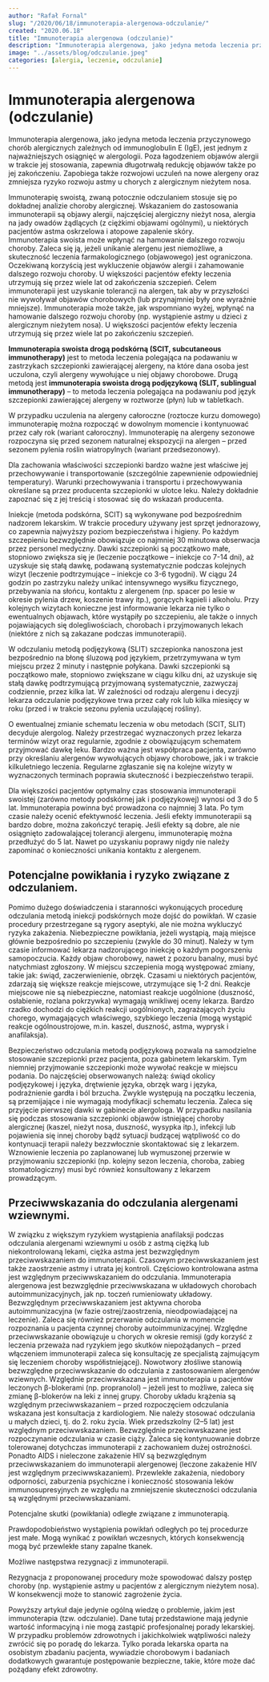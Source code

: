 ```yaml
---
author: "Rafał Fornal"
slug: "/2020/06/18/immunoterapia-alergenowa-odczulanie/"
created: "2020.06.18"
title: "Immunoterapia alergenowa (odczulanie)"
description: "Immunoterapia alergenowa, jako jedyna metoda leczenia przyczynowego chorób alergicznych zależnych od immunoglobulin E (IgE), jest jednym z najważniejszych osiągnięć w alergologii. Poza łagodzeniem objawów alergii w trakcie jej stosowania, zapewnia długotrwałą redukcję objawów także po jej zakończeniu. Zapobiega także rozwojowi uczuleń na nowe alergeny oraz zmniejsza ryzyko rozwoju astmy u chorych z alergicznym nieżytem nosa."
image: "../assets/blog/odczulanie.jpeg"
categories: [alergia, leczenie, odczulanie]
---
```


# Immunoterapia alergenowa (odczulanie)

Immunoterapia alergenowa, jako jedyna metoda leczenia przyczynowego chorób alergicznych zależnych od immunoglobulin E (IgE), jest jednym z najważniejszych osiągnięć w alergologii. 
Poza łagodzeniem objawów alergii w trakcie jej stosowania, zapewnia długotrwałą redukcję objawów także po jej zakończeniu. Zapobiega także rozwojowi uczuleń na nowe alergeny 
oraz zmniejsza ryzyko rozwoju astmy u chorych z alergicznym nieżytem nosa.

Immunoterapię swoistą, zwaną potocznie odczulaniem stosuje się po dokładnej analizie choroby alergicznej. Wskazaniem do zastosowania immunoterapii są objawy alergii, 
najczęściej alergiczny nieżyt nosa, alergia na jady owadów żądlących (z ciężkimi objawami ogólnymi), u niektórych pacjentów astma oskrzelowa i atopowe zapalenie skóry.  
Immunoterapia swoista może wpłynąć na hamowanie dalszego rozwoju choroby. Zaleca się ją, jeżeli unikanie alergenu jest niemożliwe, a skuteczność leczenia farmakologicznego 
(objawowego) jest ograniczona. Oczekiwaną korzyścią jest wykluczenie objawów alergii i zahamowanie dalszego rozwoju choroby. U większości pacjentów efekty leczenia utrzymują 
się przez wiele lat od zakończenia szczepień. Celem immunoterapii jest uzyskanie tolerancji na alergen, tak aby w przyszłości nie wywoływał objawów chorobowych 
(lub przynajmniej były one wyraźnie mniejsze). Immunoterapia może także, jak wspomniano wyżej, wpłynąć na hamowanie dalszego rozwoju choroby (np. wystąpienie astmy 
u dzieci z alergicznym nieżytem nosa). U większości pacjentów efekty leczenia utrzymują się przez wiele lat po zakończeniu szczepień.

**Immunoterapia swoista drogą podskórną (SCIT, subcutaneous immunotherapy)** jest to metoda leczenia polegająca na podawaniu w zastrzykach szczepionki zawierającej alergeny, 
na które dana osoba jest uczulona, czyli alergeny wywołujące u niej objawy chorobowe. Drugą metodą jest **immunoterapia swoista drogą podjęzykową 
(SLIT, sublingual immunotherapy)** – to metoda leczenia polegająca na podawaniu pod język szczepionki zawierającej alergeny w roztworze (płyn) lub w tabletkach.

W przypadku uczulenia na alergeny całoroczne (roztocze kurzu domowego) immunoterapię można rozpocząć w dowolnym momencie i kontynuować przez cały rok (wariant całoroczny). 
Immunoterapię na alergeny sezonowe rozpoczyna się przed sezonem naturalnej ekspozycji na alergen – przed sezonem pylenia roślin wiatropylnych (wariant przedsezonowy).

Dla zachowania właściwości szczepionki bardzo ważne jest właściwe jej przechowywanie i transportowanie (szczególnie zapewnienie odpowiedniej temperatury). Warunki przechowywania 
i transportu i przechowywania określane są przez producenta szczepionki w ulotce leku. Należy dokładnie zapoznać się z jej treścią i stosować się do wskazań producenta.

Iniekcje (metoda podskórna, SCIT) są wykonywane pod bezpośrednim nadzorem lekarskim. W trakcie procedury używany jest sprzęt jednorazowy, co zapewnia najwyższy poziom 
bezpieczeństwa i higieny. Po każdym szczepieniu bezwzględnie obowiązuje co najmniej 30 minutowa obserwacja przez personel medyczny. Dawki szczepionki są początkowo małe, 
stopniowo zwiększa się je (leczenie początkowe – iniekcje co 7-14 dni), aż uzyskuje się stałą dawkę, podawaną systematycznie podczas kolejnych wizyt (leczenie podtrzymujące 
– iniekcje co 3-6 tygodni). W ciągu 24 godzin po zastrzyku należy unikać intensywnego wysiłku fizycznego, przebywania na słońcu, kontaktu z alergenem (np. spacer po 
lesie w okresie pylenia drzew, koszenie trawy itp.), gorących kąpieli i alkoholu. Przy kolejnych wizytach konieczne jest informowanie lekarza nie tylko o ewentualnych 
objawach, które wystąpiły po szczepieniu, ale także o innych pojawiających się dolegliwościach, chorobach i przyjmowanych lekach (niektóre z nich są zakazane podczas immunoterapii).

W odczulaniu metodą podjęzykową (SLIT)  szczepionka nanoszona jest bezpośrednio na błonę śluzową pod językiem, przetrzymywana w tym miejscu przez 2 minuty i następnie połykana. 
Dawki szczepionki są początkowo małe, stopniowo zwiększane w ciągu kilku dni, aż uzyskuje się stałą dawkę podtrzymującą przyjmowaną systematycznie, zazwyczaj codziennie, 
przez kilka lat. W zależności od rodzaju alergenu i decyzji lekarza odczulanie podjęzykowe trwa przez cały rok lub kilka miesięcy w roku (przed i w trakcie sezonu pylenia 
uczulającej rośliny).

O ewentualnej zmianie schematu leczenia w obu metodach (SCIT, SLIT) decyduje alergolog. Należy przestrzegać wyznaczonych przez lekarza terminów wizyt oraz regularnie, 
zgodnie z obowiązującym schematem przyjmować dawkę leku. Bardzo ważna jest współpraca pacjenta, zarówno przy określaniu alergenów wywołujących objawy chorobowe, 
jak i w trakcie kilkuletniego leczenia. Regularne zgłaszanie się na kolejne wizyty w wyznaczonych terminach poprawia skuteczność i bezpieczeństwo terapii.

Dla większości pacjentów optymalny czas stosowania immunoterapii swoistej (zarówno metody podskórnej jak i podjęzykowej) wynosi od 3 do 5 lat. Immunoterapia powinna być 
prowadzona co najmniej 3 lata. Po tym czasie należy ocenić efektywność leczenia. Jeśli efekty immunoterapii są bardzo dobre, można zakończyć terapię. Jeśli efekty są dobre, 
ale nie osiągnięto zadowalającej tolerancji alergenu, immunoterapię można przedłużyć do 5 lat. Nawet po uzyskaniu poprawy nigdy nie należy zapominać o konieczności unikania 
kontaktu z alergenem.

## Potencjalne powikłania i ryzyko związane z odczulaniem.

Pomimo dużego doświadczenia i staranności wykonujących procedurę odczulania metodą iniekcji podskórnych może dojść do powikłań. W czasie procedury przestrzegane są rygory 
aseptyki, ale nie można wykluczyć ryzyka zakażenia. Niebezpieczne powikłania, jeżeli wystąpią, mają miejsce głównie bezpośrednio po szczepieniu (zwykle do 30 minut). Należy 
w tym czasie informować lekarza nadzorującego iniekcję o każdym pogorszeniu samopoczucia. Każdy objaw chorobowy, nawet z pozoru banalny, musi być natychmiast zgłoszony. 
W miejscu szczepienia mogą występować zmiany, takie jak: świąd, zaczerwienienie, obrzęk. Czasami u niektórych pacjentów, zdarzają się większe reakcje miejscowe, utrzymujące 
się 1-2 dni. Reakcje miejscowe nie są niebezpieczne, natomiast reakcje uogólnione (duszność, osłabienie, rozlana pokrzywka) wymagają wnikliwej oceny lekarza. Bardzo rzadko 
dochodzi do ciężkich reakcji uogólnionych, zagrażających życiu chorego, wymagających właściwego, szybkiego leczenia 
(mogą wystąpić reakcje ogólnoustrojowe, m.in. kaszel, duszność, astma, wyprysk i anafilaksja).

Bezpieczeństwo odczulania metodą podjęzykową pozwala na samodzielne stosowanie szczepionki przez pacjenta, poza gabinetem lekarskim. Tym niemniej przyjmowanie szczepionki może 
wywołać reakcje w miejscu podania. Do najczęściej obserwowanych należą: świąd okolicy podjęzykowej i języka, drętwienie języka, obrzęk warg i języka, podrażnienie gardła 
i ból brzucha. Zwykle występują na początku leczenia, są przemijające i nie wymagają modyfikacji schematu leczenia. Zaleca się przyjęcie pierwszej dawki w gabinecie alergologa. 
W przypadku nasilania się podczas stosowania szczepionki objawów istniejącej choroby alergicznej (kaszel, nieżyt nosa, duszność, wysypka itp.), infekcji lub pojawienia się 
innej choroby bądź sytuacji budzącej wątpliwość co do kontynuacji terapii należy bezzwłocznie skontaktować się z lekarzem. Wznowienie leczenia po zaplanowanej lub wymuszonej 
przerwie w przyjmowaniu szczepionki (np. kolejny sezon leczenia, choroba, zabieg stomatologiczny) musi być również konsultowany z lekarzem prowadzącym.

## Przeciwwskazania do odczulania alergenami wziewnymi.

W związku z większym ryzykiem wystąpienia anafilaksji podczas odczulania alergenami wziewnymi u osób z astmą ciężką lub niekontrolowaną lekami, ciężka astma jest bezwzględnym 
przeciwwskazaniem do immunoterapii. Czasowym przeciwwskazaniem jest także zaostrzenie astmy i utrata jej kontroli. Częściowo kontrolowana astma jest względnym przeciwwskazaniem 
do odczulania.  Immunoterapia alergenowa jest bezwzględnie przeciwwskazana w układowych chorobach autoimmunizacyjnych, jak np. toczeń rumieniowaty układowy. Bezwzględnym 
przeciwwskazaniem jest aktywna choroba autoimmunizacyjna (w fazie ostrej/zaostrzenia, nieodpowiadającej na leczenie). Zaleca się również przerwanie odczulania  w momencie 
rozpoznania u pacjenta czynnej choroby autoimmunizacyjnej. Względne przeciwwskazanie obowiązuje u chorych w okresie remisji (gdy korzyść z leczenia przeważa nad ryzykiem 
jego skutków niepożądanych – przed włączeniem immunoterapii zaleca się konsultację ze specjalistą zajmującym się leczeniem choroby współistniejącej). Nowotwory złośliwe 
stanowią bezwzględne przeciwwskazanie do odczulania z zastosowaniem alergenów wziewnych. Względnie przeciwwskazana jest immunoterapia u pacjentów leczonych β-blokerami 
(np. propranolol) – jeżeli jest to możliwe, zaleca się zmianę β-blokerów na leki z innej grupy.   Choroby układu krążenia są względnym przeciwwskazaniem – przed rozpoczęciem 
odczulania wskazana jest konsultacja z kardiologiem. Nie należy stosować odczulania u małych dzieci, tj. do 2. roku życia. Wiek przedszkolny (2–5 lat) jest względnym 
przeciwwskazaniem. Bezwzględnie przeciwwskazane jest rozpoczynanie odczulania w czasie ciąży. Zaleca się kontynuowanie dobrze tolerowanej dotychczas immunoterapii z zachowaniem 
dużej ostrożności. Ponadto AIDS i nieleczone zakażenie HIV są bezwzględnym przeciwwskazaniem do immunoterapii alergenowej (leczone zakażenie HIV jest względnym przeciwwskazaniem). 
Przewlekłe zakażenia, niedobory odporności, zaburzenia psychiczne i konieczność stosowania leków immunosupresyjnych ze względu na zmniejszenie skuteczności odczulania są 
względnymi przeciwwskazaniami.

Potencjalne skutki (powikłania) odległe związane z immunoterapią.

Prawdopodobieństwo wystąpienia powikłań odległych po tej procedurze jest małe. Mogą wynikać z powikłań wczesnych, których konsekwencją mogą być przewlekłe stany zapalne tkanek.

Możliwe następstwa rezygnacji z immunoterapii.

Rezygnacja z proponowanej procedury może spowodować dalszy postęp choroby (np. wystąpienie astmy u pacjentów z alergicznym nieżytem nosa). W konsekwencji może to stanowić zagrożenie życia.

Powyższy artykuł daje jedynie ogólną wiedzę o problemie, jakim jest immunoterapia (tzw. odczulanie). Dane tutaj przedstawione mają jedynie wartość informacyjną i nie mogą 
zastąpić profesjonalnej porady lekarskiej. W przypadku problemów zdrowotnych i jakichkolwiek wątpliwości należy zwrócić się po poradę do lekarza. Tylko porada lekarska oparta 
na osobistym zbadaniu pacjenta, wywiadzie chorobowym i badaniach dodatkowych gwarantuje postępowanie bezpieczne, takie, które może dać pożądany efekt zdrowotny.